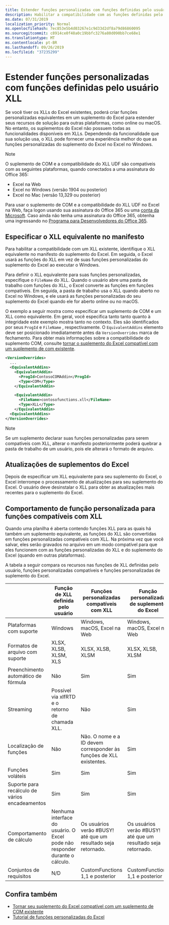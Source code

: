 ```yaml
---
title: Estender funções personalizadas com funções definidas pelo usuário XLL
description: Habilitar a compatibilidade com as funções definidas pelo usuário do Excel XLL que possuem funcionalidade equivalente às suas funções personalizadas
ms.date: 07/31/2019
localization_priority: Normal
ms.openlocfilehash: 7ec853e5b4d03267e1c9d33d2df8a79d86860095
ms.sourcegitcommit: c8914ce0f48a0c19bbfc3276a80d090bb7ce68e1
ms.translationtype: MT
ms.contentlocale: pt-BR
ms.lasthandoff: 09/26/2019
ms.locfileid: "37235299"
---
```

# <a name="extend-custom-functions-with-xll-user-defined-functions"></a>Estender funções personalizadas com funções definidas pelo usuário XLL

Se você tiver os XLLs do Excel existentes, poderá criar funções personalizadas equivalentes em um suplemento do Excel para estender seus recursos de solução para outras plataformas, como online ou macOS. No entanto, os suplementos do Excel não possuem todas as funcionalidades disponíveis em XLLs. Dependendo da funcionalidade que sua solução usa, o XLL pode fornecer uma experiência melhor do que as funções personalizadas do suplemento do Excel no Excel no Windows.

> [!NOTE]
> O suplemento de COM e a compatibilidade do XLL UDF são compatíveis com as seguintes plataformas, quando conectados a uma assinatura do Office 365:
> - Excel na Web
> - Excel no Windows (versão 1904 ou posterior)
> - Excel no Mac (versão 13,329 ou posterior)
> 
> Para usar o suplemento de COM e a compatibilidade do XLL UDF no Excel na Web, faça logon usando sua assinatura do Office 365 ou uma [conta da Microsoft](https://account.microsoft.com/account). Caso ainda não tenha uma assinatura do Office 365, obtenha uma ingressando no [Programa para Desenvolvedores do Office 365](https://developer.microsoft.com/office/dev-program).

## <a name="specify-equivalent-xll-in-the-manifest"></a>Especificar o XLL equivalente no manifesto

Para habilitar a compatibilidade com um XLL existente, identifique o XLL equivalente no manifesto do suplemento do Excel. Em seguida, o Excel usará as funções do XLL em vez de suas funções personalizadas do suplemento do Excel ao executar o Windows.

Para definir o XLL equivalente para suas funções personalizadas, especifique o `FileName` do XLL. Quando o usuário abre uma pasta de trabalho com funções do XLL, o Excel converte as funções em funções compatíveis. Em seguida, a pasta de trabalho usa o XLL quando aberto no Excel no Windows, e ele usará as funções personalizadas do seu suplemento do Excel quando ele for aberto online ou no macOS.

O exemplo a seguir mostra como especificar um suplemento de COM e um XLL como equivalente. Em geral, você especifica tanto tanto quanto à integridade este exemplo mostra tanto no contexto. Eles são identificados por seus `ProgId` e `FileName` , respectivamente. O `EquivalentAddins` elemento deve ser posicionado imediatamente antes da `VersionOverrides` marca de fechamento. Para obter mais informações sobre a compatibilidade do suplemento COM, consulte [tornar o suplemento do Excel compatível com um suplemento de com existente](../develop/make-office-add-in-compatible-with-existing-com-add-in.md).

```xml
<VersionOverrides>
  ...
  <EquivalentAddins>
    <EquivalentAddin>
      <ProgId>ContosoCOMAddin</ProgId>
      <Type>COM</Type>
    </EquivalentAddin>

    <EquivalentAddin>
      <FileName>contosofunctions.xll</FileName>
      <Type>XLL</Type>
    </EquivalentAddin>
  <EquivalentAddins>
</VersionOverrides>
```

> [!NOTE]
> Se um suplemento declarar suas funções personalizadas para serem compatíveis com XLL, alterar o manifesto posteriormente poderá quebrar a pasta de trabalho de um usuário, pois ele alterará o formato de arquivo.

## <a name="excel-add-in-updates"></a>Atualizações de suplementos do Excel

Depois de especificar um XLL equivalente para seu suplemento do Excel, o Excel interrompe o processamento de atualizações para seu suplemento do Excel. O usuário deve desinstalar o XLL para obter as atualizações mais recentes para o suplemento do Excel.

## <a name="custom-function-behavior-for-xll-compatible-functions"></a>Comportamento de função personalizada para funções compatíveis com XLL

Quando uma planilha é aberta contendo funções XLL para as quais há também um suplemento equivalente, as funções do XLL são convertidas em funções personalizadas compatíveis com XLL. Na próxima vez que você salvar, eles serão gravados no arquivo em um modo compatível para que eles funcionem com as funções personalizadas do XLL e do suplemento do Excel (quando em outras plataformas).

A tabela a seguir compara os recursos nas funções de XLL definidas pelo usuário, funções personalizadas compatíveis e funções personalizadas de suplemento do Excel.

|         |Função de XLL definida pelo usuário |Funções personalizadas compatíveis com XLL |Função personalizada de suplemento do Excel |
|---------|---------|---------|---------|
| Plataformas com suporte | Windows | Windows, macOS, Excel na Web | Windows, macOS, Excel na Web |
| Formatos de arquivo com suporte | XLSX, XLSB, XLSM, XLS | XLSX, XLSB, XLSM | XLSX, XLSB, XLSM |
| Preenchimento automático de fórmula | Não | Sim | Sim |
| Streaming | Possível via xlfRTD e o retorno de chamada XLL. | Não | Sim |
| Localização de funções | Não | Não. O nome e a ID devem corresponder às funções de XLL existentes. | Sim |
| Funções voláteis | Sim | Sim | Sim |
| Suporte para recálculo de vários encadeamentos | Sim | Sim | Sim |
| Comportamento de cálculo | Nenhuma interface do usuário. O Excel pode não responder durante o cálculo. | Os usuários verão #BUSY! até que um resultado seja retornado. | Os usuários verão #BUSY! até que um resultado seja retornado. |
| Conjuntos de requisitos | N/D | CustomFunctions 1,1 e posterior | CustomFunctions 1,1 e posterior |

## <a name="see-also"></a>Confira também

- [Tornar seu suplemento do Excel compatível com um suplemento de COM existente](../develop/make-office-add-in-compatible-with-existing-com-add-in.md)
- [Tutorial de funções personalizadas do Excel](../tutorials/excel-tutorial-create-custom-functions.md)
